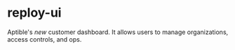 # reploy-ui

Aptible's *new* customer dashboard. It allows users to manage organizations,
access controls, and ops.
